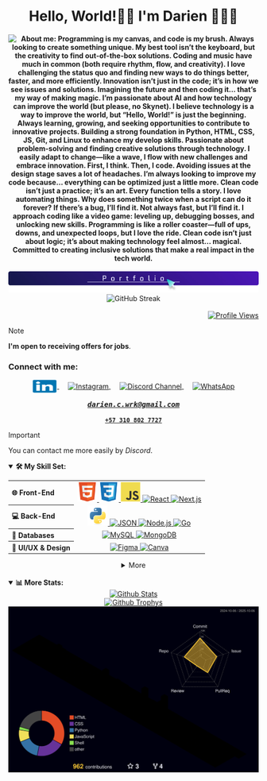 <h1 align="center">Hello, World!👋🏻 I'm Darien 🧑🏻‍💻</h1>

<h4 align="center">
<img src="https://readme-typing-svg.demolab.com?font=Quicksand&weight=500&size=14&letterSpacing=2px&duration=3200&pause=1000&color=EBEBFF&background=201662&vCenter=true&width=870&height=50&separator=%3C&lines=+++%F0%9F%8E%A8+Programming+is+my+canvas%2C+%26+code+is+my+brush.+Always+looking+to+create+something+unique.%3C%F0%9F%A7%A0+My+best+tool+isn%E2%80%99t+the+keyboard%2C+but+the+creativity+to+find+out-of-the-box+solutions.%3C%F0%9F%8E%B5+Coding+%26+music+have+much+in+common%E2%80%94both+require+rhythm%2C+flow+%26+creativity.%3C%F0%9F%8C%9F+I+love+challenging+the+status+quo+%26+finding+new+ways+to+do+things+better%2C+faster+%26+more+efficiently.%3C%F0%9F%92%A1+Innovation+isn%E2%80%99t+just+in+the+code;+it%E2%80%99s+in+how+we+see+issues+%26+solutions.%3C%F0%9F%94%AE+Imagining+the+future+%26+then+coding+it%E2%80%A6+that%E2%80%99s+my+way+of+making+magic.%3C%F0%9F%A4%96+I%E2%80%99m+passionate+about+AI+%26+how+technology+can+improve+the+world+(but+please%2C+no+Skynet).%3C%F0%9F%8C%8D+I+believe+technology+is+a+way+to+improve+the+world%2C+but+%E2%80%9CHello%2C+World!%E2%80%9D+is+just+the+beginning.%3C%F0%9F%9A%80+Always+learning%2C+growing+%26+seeking+opportunities+to+contribute+to+innovative+projects.%3C%F0%9F%90%8D+Building+a+strong+foundation+in+Python%2C+HTML%2C+CSS%2C+JS%2C+Git+%26+Linux+to+enhance+my+develop+skills.%3C%F0%9F%94%8D+Passionate+about+problem-solving+%26+finding+creative+solutions+through+technology.%3C%F0%9F%8C%8A+I+easily+adapt+to+change%E2%80%94like+a+wave%2C+I+flow+with+new+challenges+%26+embrace+innovation.%3C%F0%9F%9A%A6+First%2C+I+think.+Then%2C+I+code.+Avoiding+issues+at+the+design+stage+saves+a+lot+of+headaches.%3C%F0%9F%92%BB+I%E2%80%99m+always+looking+to+improve+my+code+because%E2%80%A6+everything+can+be+optimized+just+a+little+more.%3C%F0%9F%93%9C+Clean+code+isn%E2%80%99t+just+a+practice;+it%E2%80%99s+an+art.+Every+function+tells+a+story.%3C%E2%9A%99%EF%B8%8F+I+love+automating+things.+Why+does+something+twice+when+a+script+can+do+it+forever%3F%3C%F0%9F%94%8D+If+there%E2%80%99s+a+bug%2C+I%E2%80%99ll+find+it.+Not+always+fast%2C+but+I%E2%80%99ll+find+it.%3C%F0%9F%95%B9%EF%B8%8F+I+approach+coding+like+a+video+game%3A+leveling+up%2C+debugging+bosses+%26+unlocking+new+skills.%3C%F0%9F%8E%A2+Programming+is+like+a+roller+coaster%E2%80%94full+of+ups%2C+downs+%26+unexpected+loops%2C+but+I+love+the+ride.%3C%E2%9C%A8+Clean+code+isn%E2%80%99t+just+about+logic;+it%E2%80%99s+about+making+technology+feel+almost%E2%80%A6+magical.%3C%F0%9F%8C%8D+Committed+to+creating+inclusive+solutions+that+make+a+real+impact+in+the+tech+world." alt="About me: Programming is my canvas, and code is my brush. Always looking to create something unique. My best tool isn’t the keyboard, but the creativity to find out-of-the-box solutions. Coding and music have much in common (both require rhythm, flow, and creativity). I love challenging the status quo and finding new ways to do things better, faster, and more efficiently. Innovation isn’t just in the code; it’s in how we see issues and solutions. Imagining the future and then coding it… that’s my way of making magic. I’m passionate about AI and how technology can improve the world (but please, no Skynet). I believe technology is a way to improve the world, but “Hello, World!” is just the beginning. Always learning, growing, and seeking opportunities to contribute to innovative projects. Building a strong foundation in Python, HTML, CSS, JS, Git, and Linux to enhance my develop skills. Passionate about problem-solving and finding creative solutions through technology. I easily adapt to change—like a wave, I flow with new challenges and embrace innovation. First, I think. Then, I code. Avoiding issues at the design stage saves a lot of headaches. I’m always looking to improve my code because… everything can be optimized just a little more. Clean code isn’t just a practice; it’s an art. Every function tells a story. I love automating things. Why does something twice when a script can do it forever? If there’s a bug, I’ll find it. Not always fast, but I’ll find it. I approach coding like a video game: leveling up, debugging bosses, and unlocking new skills. Programming is like a roller coaster—full of ups, downs, and unexpected loops, but I love the ride. Clean code isn’t just about logic; it’s about making technology feel almost… magical. Committed to creating inclusive solutions that make a real impact in the tech world." />
</h4>

<div align="center">
  <a href="https://artdasak.github.io/ArtDaSak/"><img src="./assets/resources/portfolio.png"></a>
</div>

<div align="center">
<img href="https://git.io/streak-stats"
src="https://github-readme-streak-stats.herokuapp.com?user=artdasak&exclude_days=Sun&theme=dark&hide_border=true&border_radius=7&date_format=j%20M%5B%20Y%5D&card_width=900&card_height=200&background=45%2C021826%2C5D14DB" alt="GitHub Streak"/>
</div>

<br>

<div align="right">
  <a href="https://github.com/antonkomarev/github-profile-views-counter">
    <img src="https://komarev.com/ghpvc/?username=ArtDaSak&label=Profile%20Views&color=5540d1&style=badge&abbreviated=true" alt="Profile Views" height="27" />
  </a>
</div>

>[!NOTE]
>**I'm open to receiving offers for jobs**.

<h3 align="left">Connect with me:</h3>
<div align="center">
  <a href="https://www.linkedin.com/in/darien-carvajal/" target="blank">
    <img align="center" src="https://raw.githubusercontent.com/devicons/devicon/master/icons/linkedin/linkedin-original.svg" alt="LinkedIn" height="27" width="50"/>
  </a>
  &emsp;
  <a href="https://instagram.com/artdasak" target="blank">
    <img align="center" src="https://raw.githubusercontent.com/rahuldkjain/github-profile-readme-generator/master/src/images/icons/Social/instagram.svg" alt="Instagram" height="27" width="50"/>
  </a>
  &emsp;
  <a href="https://discord.gg/Hm8njfkTbf" target="blanck">
    <img align="center" src="https://static.vecteezy.com/system/resources/previews/023/986/880/non_2x/discord-logo-discord-logo-transparent-discord-icon-transparent-free-free-png.png" alt="Discord Channel" width="47"/>
  </a>
  &emsp;
  <a href="https://wa.me/573108027727" target="blank">
    <img align="center" src="https://raw.githubusercontent.com/rahuldkjain/github-profile-readme-generator/master/src/images/icons/Social/whatsapp.svg" alt="WhatsApp" height="27" width="50"/>
  </a>
  <!-- &emsp;
  <a href="https://t.me/ArtDaSak" target="blank">
    <img align="center" src="https://img.icons8.com/sf-ultralight-filled/512/4D4D4D/telegram.png" alt="Telegram" width="47"/>
  </a> -->
</div>
<p align="center">
  <a href="https://mail.google.com/mail/u/0/?fs=1&tf=cm&to=darien.c.wrk@gmail.com&su=Hi,+dear+Darien.&body=I+want+to+contact+you+to…"><i><tt><b>darien.c.wrk@gmail.com</b></i></tt></a>
</p>
<p align="center">
 <a href="https://vcard.link/card/IZu9.vcf"><b><code>+57 310 802 7727</code></b></a>
</p>

>[!IMPORTANT]
>You can contact me more easily by _Discord_.

<details open>  
  <summary><strong>🛠️ My Skill Set:</strong></summary>  
  <table align="center" cellpadding="10">  
    <tr>  
      <th align="left">🌐 Front-End</th>  
      <td align="center">  
        <a href="https://developer.mozilla.org/en-US/docs/Web/HTML" target="_blank" rel="noreferrer">  
          <img src="https://raw.githubusercontent.com/devicons/devicon/master/icons/html5/html5-original.svg" alt="HTML5" width="40"/>  
        </a>  
        <a href="https://developer.mozilla.org/en-US/docs/Web/CSS" target="_blank" rel="noreferrer">  
          <img src="https://raw.githubusercontent.com/devicons/devicon/master/icons/css3/css3-original.svg" alt="CSS3" width="40"/>  
        </a>  
        <a href="https://developer.mozilla.org/en-US/docs/Web/JavaScript" target="_blank" rel="noreferrer">  
          <img src="https://raw.githubusercontent.com/devicons/devicon/master/icons/javascript/javascript-original.svg" alt="JavaScript" width="40"/>  
        </a>  
        <a href="https://es.react.dev/" target="_blank" rel="noreferrer">  
          <img src="https://upload.wikimedia.org/wikipedia/commons/thumb/a/a7/React-icon.svg/862px-React-icon.svg.png" alt="React" width="40"/>  
        </a>  
        <a href="https://nextjs.org/" target="_blank" rel="noreferrer">  
          <img src="https://www.svgrepo.com/show/354113/nextjs-icon.svg" alt="Next.js" width="40"/>  
        </a> 
      </td>  
    </tr>  
    <tr>  
      <th align="left">💻 Back-End</th>  
      <td align="center">  
        <a href="https://www.python.org/" target="_blank" rel="noreferrer">  
          <img src="https://raw.githubusercontent.com/devicons/devicon/master/icons/python/python-original.svg" alt="Python" width="40"/>  
        </a>  
        <a href="https://www.json.org/json-en.html" target="_blank" rel="noreferrer">  
          <img src="https://www.json.org/img/json160.gif" alt="JSON" width="40"/>  
        </a>  
        <a href="https://nodejs.org" target="_blank" rel="noreferrer">  
          <img src="https://cp.beget.com/shared/6ayu2lMsV1DpkfCrePd2HEMWvsKDBY-c/logo_nodejs2x.png.webp" alt="Node.js" width="40"/>  
        </a>          
        <a href="https://www.json.org/json-en.html" target="_blank" rel="noreferrer">  
          <img src="https://go.dev/blog/go-brand/Go-Logo/PNG/Go-Logo_Blue.png" alt="Go" width="42"/>  
        </a>  
      </td>  
    </tr>  
    <tr>  
      <th align="left">💾 Databases</th>  
      <td align="center">  
        <a href="https://www.mysql.com/" target="_blank" rel="noreferrer">  
          <img src="https://www.mysql.com/common/logos/logo-mysql-170x115.png" alt="MySQL" width="42"/>  
        </a>  
        <a href="https://www.mongodb.com/" target="_blank" rel="noreferrer">  
          <img src="https://cdn.iconscout.com/icon/free/png-256/free-mongodb-logo-icon-download-in-svg-png-gif-file-formats--wordmark-programming-langugae-freebies-pack-logos-icons-1175140.png?f=webp" alt="MongoDB" width="42"/>  
        </a>  
      </td>  
    </tr>  
    <tr>  
      <th align="left">🎨 UI/UX & Design</th>  
      <td align="center">  
        <a href="https://www.figma.com/" target="_blank" rel="noreferrer">  
          <img src="https://www.vectorlogo.zone/logos/figma/figma-icon.svg" alt="Figma" width="40"/>  
        </a>  
        <a href="https://www.canva.com/" target="_blank" rel="noreferrer">  
          <img src="https://freelogopng.com/images/all_img/1656733637logo-canva-png.png" alt="Canva" width="40"/>  
        </a>  
      </td>  
    </tr>  
  </table>  
  <details>  
    <summary align="center">More</summary>  
    <table align="center" cellpadding="10">  
      <tr>  
        <th align="left">🔧 Version Control</th>  
        <td align="center">  
          <a href="https://git-scm.com/" target="_blank" rel="noreferrer">  
            <img src="https://www.vectorlogo.zone/logos/git-scm/git-scm-icon.svg" alt="Git" width="40"/>  
          </a>  
          <a href="https://github.com/" target="_blank" rel="noreferrer">  
            <img src="https://raw.githubusercontent.com/devicons/devicon/master/icons/github/github-original.svg" alt="GitHub" width="40"/>  
          </a>  
        </td>  
      </tr>  
      <tr>  
        <th align="left">🤝 Collaboration</th>  
        <td align="center">  
          <a href="https://www.scrum.org/" target="_blank" rel="noreferrer">  
            <img src="https://images.credly.com/images/db768524-81d9-435e-96fc-33b517e15616/blob.png" alt="SCRUM" width="40"/>  
          </a>  
        </td>  
      </tr>  
      <tr>  
        <th align="left">💼 IDEs & Dev Environments</th>  
        <td align="center">  
          <a href="https://code.visualstudio.com/" target="_blank" rel="noreferrer">  
            <img src="https://raw.githubusercontent.com/devicons/devicon/master/icons/vscode/vscode-original.svg" alt="VS Code" width="40"/>  
          </a>  
          <a href="https://colab.google/" target="_blank" rel="noreferrer">  
            <img src="https://avatars.githubusercontent.com/u/33467679?s=280&v=4" alt="Google Colab" width="40"/>  
          </a>  
          <a href="https://staruml.io/" target="_blank" rel="noreferrer">  
            <img src="https://media.imgcdn.org/repo/2023/03/staruml/staruml-for-macos-logo.png" alt="StarUML" width="40"/>  
          </a>  
          <a href="https://cursor.com/" target="_blank" rel="noreferrer">  
            <img src="https://registry.npmmirror.com/@lobehub/icons-static-png/latest/files/dark/cursor.png" alt="Cursor" width="40"/>  
          </a> 
        </td>  
      </tr>  
      <tr>  
        <th align="left">🖥️ Operating Systems</th>  
        <td align="center">  
          <a href="https://www.linux.org/" target="_blank" rel="noreferrer">  
            <img src="https://raw.githubusercontent.com/devicons/devicon/master/icons/linux/linux-original.svg" alt="Linux" width="40"/>  
          </a>  
          <a href="https://blogs.windows.com/" target="_blank" rel="noreferrer">  
            <img src="https://img.icons8.com/color/512/windows-10.png" alt="Windows" width="40"/>  
          </a>  
          <a href="https://www.apple.com/co/os/macos/" target="_blank" rel="noreferrer">  
            <img src="https://media.smart-pattern.com.ua/uploads/zinnia/2021/10/02/macos.png.600x600_q85.png" alt="MacOS" width="40"/>  
          </a>  
        </td>  
      </tr>  
      <tr>  
        <th align="left">🗂️ Project Management</th>  
        <td align="center">  
          <a href="https://trello.com/" target="_blank" rel="noreferrer">  
            <img src="https://cdn.worldvectorlogo.com/logos/trello.svg" alt="Trello" width="37"/>  
          </a>    
          <a href="https://docs.github.com/en/issues/planning-and-tracking-with-projects" target="_blank" rel="noreferrer">  
            <img src="./assets/resources/GithubProyects.png" alt="Github Projects" width="37"/>  
          </a>  
          <a href="https://www.notion.so/" target="_blank" rel="noreferrer">  
            <img src="https://upload.wikimedia.org/wikipedia/commons/4/45/Notion_app_logo.png" alt="Notion" width="40"/>  
          </a>  
        </td>  
      </tr>  
      <tr>  
        <th align="left">🎬 Media Tools</th>  
        <td align="center">  
          <a href="https://www.capcut.com/" target="_blank" rel="noreferrer">  
            <img src="https://cdn.prod.website-files.com/64ea57571d50b02423c4505d/64fb219ade937671b42e011e_capcut%20logo%20png.png" alt="CapCut" width="40"/>  
          </a>  
        </td>  
      </tr>  
    </table>  
  </details>  
</details>
<br>


<details open>
  <summary><strong>📊 More Stats:</strong></summary>
  <div align="center">
    <a href="https://github.com/anuraghazra/github-readme-stats">
        <img src="https://github-readme-stats.vercel.app/api?username=artdasak&show_icons=true&locale=en&bg_color=DEG,021826,5D14DB&hide_border=true&text_color=EBEBFF&title_color=14BFC8&icon_color=14BFC8" alt="Github Stats"/>
  </div>
  <div align="center">
    <a href="https://github.com/ryo-ma/github-profile-trophy">
      <img src="https://github-profile-trophy.vercel.app/?username=artdasak&theme=gitdimmed&title=-Reviews&no-frame=true&column=7&no-bg=true" alt="Github Trophys"/>
    </a>
  </div>
  <div align="center">
    <a href="https://github.com/yoshi389111/github-profile-3d-contrib">
      <img src="./profile-3d-contrib/profile-night-rainbow.svg" alt="Github Contrib" width="900">
    </a>
  </div>
</details>
